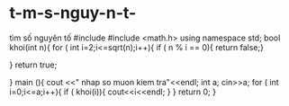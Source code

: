 # t-m-s-nguy-n-t-
tìm số nguyên tố
#include <iostream>
#include <math.h>
using namespace std;
bool khoi(int n){
 for ( int i=2;i<=sqrt(n);i++){
 if ( n % i == 0){
    return false;}

 }
 return true;

}
main (){
    cout <<" nhap so muon kiem tra"<<endl;
    int a;
    cin>>a;
for ( int i=0;i<=a;i++){
        if ( khoi(i)){
            cout<<i<<endl;
        }
}
return 0;
}
